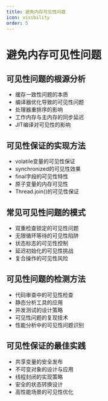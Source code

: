 ```yaml
---
title: 避免内存可见性问题
icon: visibility
order: 5
---
```


# 避免内存可见性问题

## 可见性问题的根源分析

- 缓存一致性问题的本质
- 编译器优化导致的可见性问题
- 处理器重排序的影响
- 工作内存与主内存的同步延迟
- JIT编译对可见性的影响

## 可见性保证的实现方法

- volatile变量的可见性保证
- synchronized的可见性效果
- final字段的可见性特性
- 原子变量的内存可见性
- Thread.join()的可见性保证

## 常见可见性问题的模式

- 双重检查锁定的可见性问题
- 无限循环等待的可见性陷阱
- 状态标志的可见性控制
- 延迟初始化的可见性挑战
- 复合操作的可见性风险

## 可见性问题的检测方法

- 代码审查中的可见性检查
- 静态分析工具的应用
- 并发测试的设计策略
- 可见性问题的复现技术
- 性能分析中的可见性问题识别

## 可见性保证的最佳实践

- 共享变量的安全发布
- 不可变对象的设计与应用
- 线程封闭的实现策略
- 安全的状态转换设计
- 高性能场景的可见性优化
